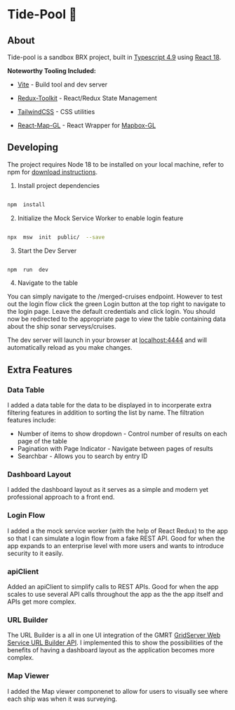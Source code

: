 # Tide-Pool :ocean:

## About

Tide-pool is a sandbox BRX project, built in [Typescript 4.9](https://www.typescriptlang.org) using [React 18](https://reactjs.org/).

**Noteworthy Tooling Included:**

- [Vite](https://github.com/vitejs) - Build tool and dev server

- [Redux-Toolkit](https://redux-toolkit.js.org/) - React/Redux State Management

- [TailwindCSS](https://tailwindcss.com) - CSS utilities

- [React-Map-GL](https://visgl.github.io/react-map-gl/) - React Wrapper for [Mapbox-GL](https://docs.mapbox.com/mapbox-gl-js)

## Developing

The project requires Node 18 to be installed on your local machine, refer to npm for [download instructions](https://docs.npmjs.com/downloading-and-installing-node-js-and-npm).

1. Install project dependencies

```sh

npm  install

```

2. Initialize the Mock Service Worker to enable login feature

```sh

npx  msw  init  public/  --save

```

3. Start the Dev Server

```sh

npm  run  dev

```

4. Navigate to the table

You can simply navigate to the /merged-cruises endpoint. However to test out the login flow click the green Login button at the top right to navigate to the login page. Leave the default credentials and click login. You should now be redirected to the appropriate page to view the table containing data about the ship sonar serveys/cruises.

The dev server will launch in your browser at [localhost:4444](localhost:4444) and will automatically reload as you make changes.

## Extra Features

### Data Table

I added a data table for the data to be displayed in to incorperate extra filtering features in addition to sorting the list by name. The filtration features include:

- Number of items to show dropdown - Control number of results on each page of the table
- Pagination with Page Indicator - Navigate between pages of results
- Searchbar - Allows you to search by entry ID

### Dashboard Layout

I added the dashboard layout as it serves as a simple and modern yet professional approach to a front end.

### Login Flow

I added a the mock service worker (with the help of React Redux) to the app so that I can simulate a login flow from a fake REST API. Good for when the app expands to an enterprise level with more users and wants to introduce security to it easily.

### apiClient

Added an apiClient to simplify calls to REST APIs. Good for when the app scales to use several API calls throughout the app as the the app itself and APIs get more complex.

### URL Builder

The URL Builder is a all in one UI integration of the GMRT [GridServer Web Service URL Builder API](https://www.gmrt.org/services/gridserverinfo.php#!/services/getGMRTGrid). I implemented this to show the possibilities of the benefits of having a dashboard layout as the application becomes more complex.

### Map Viewer

I added the Map viewer componenet to allow for users to visually see where each ship was when it was surveying.
